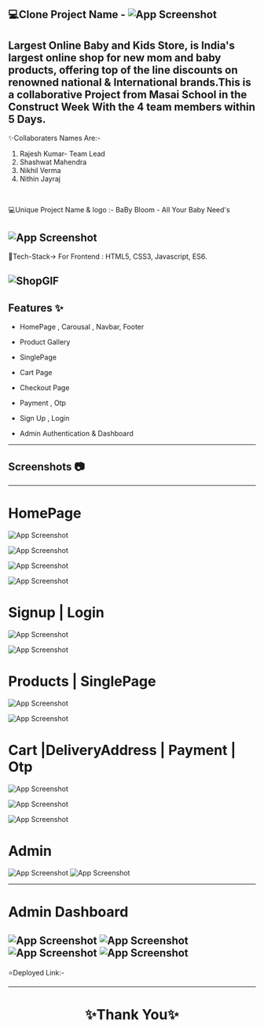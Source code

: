  💻Clone Project Name -  ![App Screenshot](https://cdn.fcglcdn.com/brainbees/images/n/fc_logo.png)
---

Largest Online Baby and Kids Store, is India's largest online shop for new mom and baby products, offering top of the line discounts on renowned national & International brands.This is a collaborative Project from Masai School in the Construct Week With the 4 team members within 5 Days.
---
✨Collaboraters Names Are:-

1. Rajesh Kumar- Team Lead
2. Shashwat Mahendra 
3. Nikhil Verma
4. Nithin Jayraj

<br>

💻Unique Project Name & logo :- BaBy Bloom - All Your Baby Need's 

![App Screenshot](https://imgur.com/DhYrsE1.png)
---
 💫Tech-Stack->
For Frontend : HTML5, CSS3, Javascript, ES6.


![ShopGIF](https://user-images.githubusercontent.com/107506646/212536696-9a20e11e-85cb-44f8-bd54-6541856b8348.gif)
---
## Features ✨

- HomePage , Carousal  , Navbar, Footer

- Product Gallery

- SinglePage

- Cart Page

- Checkout Page

- Payment , Otp

- Sign Up , Login 

- Admin Authentication & Dashboard

---
## Screenshots 📷
---

# HomePage

![App Screenshot](https://i.postimg.cc/rm50MZQz/Screenshot-2023-02-26-145942.png)

![App Screenshot](https://i.postimg.cc/4NWKf9bv/Screenshot-2023-02-26-150305.png)

![App Screenshot](https://i.postimg.cc/zvJnM18q/Screenshot-2023-02-26-152209.png)

![App Screenshot](https://i.postimg.cc/XNcLgs4V/Screenshot-2023-02-26-152111.png)

# Signup | Login

![App Screenshot](https://i.postimg.cc/pXT7Sw0W/Screenshot-2023-02-26-145831.png)

![App Screenshot](https://i.postimg.cc/8PX5QVNt/Screenshot-2023-02-26-150225.png)

# Products | SinglePage

![App Screenshot](https://i.postimg.cc/wB6bhnsY/Screenshot-2023-02-26-145905.png)

![App Screenshot](https://i.postimg.cc/kXHTVB78/Screenshot-2023-02-26-152813.png)

# Cart |DeliveryAddress | Payment | Otp

![App Screenshot](https://i.postimg.cc/jdBb4qs0/Screenshot-2023-02-26-150042.png)

![App Screenshot]()

![App Screenshot]()

# Admin 

![App Screenshot](https://i.postimg.cc/d388NtzH/Screenshot-2023-02-26-150115.png)
![App Screenshot](https://i.postimg.cc/m2nbpNyn/Screenshot-2023-02-26-150016.png)

---
# Admin Dashboard
![App Screenshot](https://i.postimg.cc/Hn9CYXqQ/Screenshot-2023-02-26-152443.png)
![App Screenshot](https://i.postimg.cc/7ZswJ1f9/Screenshot-2023-02-26-152548.png)
![App Screenshot]()
![App Screenshot]()
---
⭐Deployed Link:-


----
<h1 align="center">✨Thank You✨</h1>
